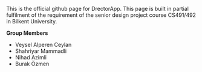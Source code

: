 This is the official github page for DrectorApp. This page is built in partial fulfilment of the requirement of the senior design project course CS491/492 in Bilkent University.

<b> Group Members </b>
<ul>
<li>Veysel Alperen Ceylan </li>
<li>Shahriyar Mammadli</li>
<li>Nihad Azimli</li>
<li>Burak Özmen</li>
</ul>
